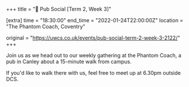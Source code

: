 +++
title = "🍔 Pub Social [Term 2, Week 3]"

[extra]
time = "18:30:00"
end_time = "2022-01-24T22:00:00Z"
location = "The Phantom Coach, Coventry"

original = "https://uwcs.co.uk/events/pub-social-term-2-week-3-2122/"    
+++

Join us as we head out to our weekly gathering at the Phantom Coach, a pub in Canley about a 15-minute walk from campus.

If you'd like to walk there with us, feel free to meet up at 6.30pm outside DCS.

